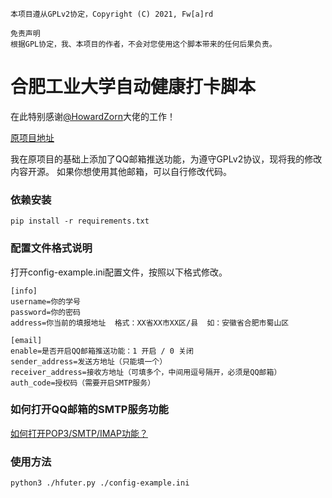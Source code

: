 ```
本项目遵从GPLv2协定，Copyright (C) 2021, Fw[a]rd

免责声明
根据GPL协定，我、本项目的作者，不会对您使用这个脚本带来的任何后果负责。
```

# 合肥工业大学自动健康打卡脚本

在此特别感谢[@HowardZorn](https://github.com/HowardZorn)大佬的工作！

[原项目地址](https://github.com/HowardZorn/hfut_auto_check-in)

我在原项目的基础上添加了QQ邮箱推送功能，为遵守GPLv2协议，现将我的修改内容开源。
如果你想使用其他邮箱，可以自行修改代码。

### 依赖安装

```
pip install -r requirements.txt
```

### 配置文件格式说明

打开config-example.ini配置文件，按照以下格式修改。

```
[info]
username=你的学号
password=你的密码
address=你当前的填报地址  格式：XX省XX市XX区/县  如：安徽省合肥市蜀山区

[email]
enable=是否开启QQ邮箱推送功能：1 开启 / 0 关闭
sender_address=发送方地址（只能填一个）
receiver_address=接收方地址（可填多个，中间用逗号隔开，必须是QQ邮箱）
auth_code=授权码（需要开启SMTP服务）
```
### 如何打开QQ邮箱的SMTP服务功能

[如何打开POP3/SMTP/IMAP功能？](https://service.mail.qq.com/cgi-bin/help?subtype=1&&no=166&&id=28)

### 使用方法

```
python3 ./hfuter.py ./config-example.ini
```